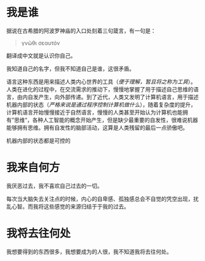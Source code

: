 # **我是谁**

据说在古希腊的阿波罗神庙的入口处刻着三句箴言，有一句是：

>γνῶθι σεαυτόν

翻译成中文就是认识你自己。

我知道自己的名字，但我不知道自己是谁，这很矛盾。

语言这种东西是用来描述人类内心世界的工具（*便于理解，暂且将之称为工具*）。人类在进化的过程中，在交流需求的推动下，慢慢地掌握了用于描述自己思维的语言，由内自发产生，向外部传递。到了近代，人类又发明了计算机语言，用于描述机器内部的状态（*严格来说是通过程序控制计算机做什么*），随着复杂度的提升，计算机语言开始慢慢接近于自然语言，慢慢的人类甚至开始认为计算机也能拥有”思维“，各种人工智能的概念开始产生，但是缺少最重要的自发性，很难说机器能够拥有思维。拥有自发性的脑部活动，这算是人类残留的最后一点骄傲吧。

机器内部的状态都是可控的

# **我来自何方**
我厌恶过去，我不喜欢自己过去的一切。

每次当大脑失去关注点的时候，内心的自卑感、孤独感总会不自觉的凭空出现，扰乱心智。而我将这些感觉的来源归结于于我的过去。

# **我将去往何处**

我想要得到的东西很多，我想要成为的人很，我不知道我将去往何处。